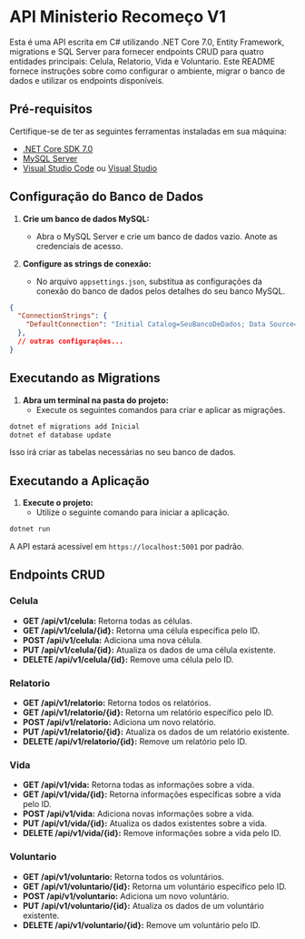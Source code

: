 # API Ministerio Recomeço V1

Esta é uma API escrita em C# utilizando .NET Core 7.0, Entity Framework, migrations e SQL Server para fornecer endpoints CRUD para quatro entidades principais: Celula, Relatorio, Vida e Voluntario. Este README fornece instruções sobre como configurar o ambiente, migrar o banco de dados e utilizar os endpoints disponíveis.

## Pré-requisitos

Certifique-se de ter as seguintes ferramentas instaladas em sua máquina:

- [.NET Core SDK 7.0](https://dotnet.microsoft.com/download)
- [MySQL Server](https://www.microsoft.com/pt-br/sql-server/sql-server-downloads)
- [Visual Studio Code](https://code.visualstudio.com/) ou [Visual Studio](https://visualstudio.microsoft.com/)

## Configuração do Banco de Dados

1. **Crie um banco de dados MySQL:**
   - Abra o MySQL Server e crie um banco de dados vazio. Anote as credenciais de acesso.

2. **Configure as strings de conexão:**
   - No arquivo `appsettings.json`, substitua as configurações da conexão do banco de dados pelos detalhes do seu banco MySQL.

```json
{
  "ConnectionStrings": {
    "DefaultConnection": "Initial Catalog=SeuBancoDeDados; Data Source=localhost; Persist Security Info=True; User Id=SeuUsuario; Password=SuaSenha; TrustServerCertificate=True; Trusted_Connection=True; MultipleActiveResultSets=True"
  },
  // outras configurações...
}
```

## Executando as Migrations

1. **Abra um terminal na pasta do projeto:**
   - Execute os seguintes comandos para criar e aplicar as migrações.

```bash
dotnet ef migrations add Inicial
dotnet ef database update
```

Isso irá criar as tabelas necessárias no seu banco de dados.

## Executando a Aplicação

1. **Execute o projeto:**
   - Utilize o seguinte comando para iniciar a aplicação.

```bash
dotnet run
```

A API estará acessível em `https://localhost:5001` por padrão.

## Endpoints CRUD

### Celula

- **GET /api/v1/celula:** Retorna todas as células.
- **GET /api/v1/celula/{id}:** Retorna uma célula específica pelo ID.
- **POST /api/v1/celula:** Adiciona uma nova célula.
- **PUT /api/v1/celula/{id}:** Atualiza os dados de uma célula existente.
- **DELETE /api/v1/celula/{id}:** Remove uma célula pelo ID.

### Relatorio

- **GET /api/v1/relatorio:** Retorna todos os relatórios.
- **GET /api/v1/relatorio/{id}:** Retorna um relatório específico pelo ID.
- **POST /api/v1/relatorio:** Adiciona um novo relatório.
- **PUT /api/v1/relatorio/{id}:** Atualiza os dados de um relatório existente.
- **DELETE /api/v1/relatorio/{id}:** Remove um relatório pelo ID.

### Vida

- **GET /api/v1/vida:** Retorna todas as informações sobre a vida.
- **GET /api/v1/vida/{id}:** Retorna informações específicas sobre a vida pelo ID.
- **POST /api/v1/vida:** Adiciona novas informações sobre a vida.
- **PUT /api/v1/vida/{id}:** Atualiza os dados existentes sobre a vida.
- **DELETE /api/v1/vida/{id}:** Remove informações sobre a vida pelo ID.

### Voluntario

- **GET /api/v1/voluntario:** Retorna todos os voluntários.
- **GET /api/v1/voluntario/{id}:** Retorna um voluntário específico pelo ID.
- **POST /api/v1/voluntario:** Adiciona um novo voluntário.
- **PUT /api/v1/voluntario/{id}:** Atualiza os dados de um voluntário existente.
- **DELETE /api/v1/voluntario/{id}:** Remove um voluntário pelo ID.
